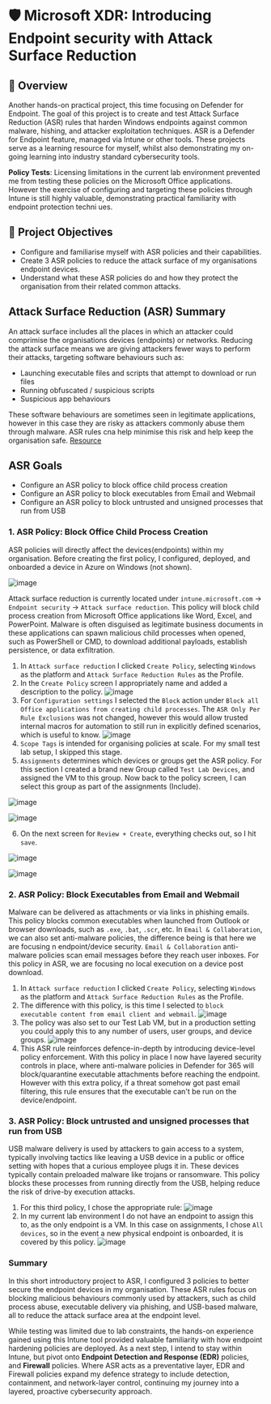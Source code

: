 # 🛡️ Microsoft XDR: Introducing Endpoint security with Attack Surface Reduction 

## 📘 Overview
Another hands-on practical project, this time focusing on Defender for Endpoint. The goal of this project is to create and test Attack Surface Reduction (ASR) rules that harden Windows endpoints against common malware, hishing, and attacker exploitation techniques. ASR is a Defender for Endpoint feature, managed via Intune or other tools. These projects serve as a learning resource for myself, whilst also demonstrating my on-going learning into industry standard cybersecurity tools. 

**Policy Tests**: Licensing limitations in the current lab environment prevented me from testing these policies on the Microsoft Office applications. However the exercise of configuring and targeting these policies through Intune is still highly valuable, demonstrating practical familiarity with endpoint protection techni  ues. 

## 🎯 Project Objectives
- Configure and familiarise myself with ASR policies and their capabilities.
- Create 3 ASR policies to reduce the attack surface of my organisations endpoint devices.
- Understand what these ASR policies do and how they protect the organisation from their related common attacks.

## Attack Surface Reduction (ASR) Summary
An attack surface includes all the places in which an attacker could comprimise the organisations devices (endpoints) or networks. Reducing the attack surface means we are giving attackers fewer ways to perform their attacks, targeting software behaviours such as:
- Launching executable files and scripts that attempt to download or run files
- Running obfuscated / suspicious scripts
- Suspicious app behaviours

These software behaviours are sometimes seen in legitimate applications, however in this case they are risky as attackers commonly abuse them through malware. ASR rules cna help minimise this risk and help keep the organisation safe. [Resource](https://learn.microsoft.com/en-us/defender-endpoint/attack-surface-reduction)

## ASR Goals
- Configure an ASR policy to block office child process creation
- Configure an ASR policy to block executables from Email and Webmail
- Configure an ASR policy to block untrusted and unsigned processes that run from USB

### 1. ASR Policy: Block Office Child Process Creation
ASR policies will directly affect the devices(endpoints) within my organisation. Before creating the first policy, I configured, deployed, and onboarded a device in Azure on Windows (not shown).

![image](https://github.com/user-attachments/assets/22d04581-01f1-4de1-b61e-d5fb7003ca99)

Attack surface reduction is currently located under `intune.microsoft.com` -> `Endpoint security` -> `Attack surface reduction`. This policy will block child process creation from Microsoft Office applications like Word, Excel, and PowerPoint. Malware is often disguised as legitimate business documents in these applications can spawn malicious child processes when opened, such as PowerShell or CMD, to download additional payloads, establish persistence, or data exfiltration. 

1. In `Attack surface reduction` I clicked `Create Policy`, selecting `Windows` as the platform and `Attack Surface Reduction Rules` as the Profile.
2. In the `Create Policy` screen I appropriately name and added a description to the policy.
![image](https://github.com/user-attachments/assets/6e0f0b6a-6329-497f-a53b-f49adc7fd364)
3. For `Configuration settings` I selected the `Block` action under `Block all Office applications from creating child processes`. The `ASR Only Per Rule Exclusions` was not changed, however this would allow trusted internal macros for automation to still run in explicitly defined scenarios, which is useful to know.
![image](https://github.com/user-attachments/assets/96e3def9-949d-4e34-bc9b-a3bc5ce4b202)
4. `Scope Tags` is intended for organising policies at scale. For my small test lab setup, I skipped this stage.
5. `Assignments` determines which devices or groups get the ASR policy. For this section I created a brand new Group called `Test Lab Devices`, and assigned the VM to this group. Now back to the policy screen, I can select this group as part of the assignments (Include).

![image](https://github.com/user-attachments/assets/c3c11735-3f4c-471b-a1c7-495b7dedcf19)

![image](https://github.com/user-attachments/assets/749367eb-388d-4e83-9f0c-9db6f7f42afa)

6. On the next screen for `Review + Create`, everything checks out, so I hit `save`.

![image](https://github.com/user-attachments/assets/bfd4e3f4-92d8-45d3-b0ad-620860198e80)

![image](https://github.com/user-attachments/assets/ef2dde41-7d38-4324-a057-6e80be79f2fd)

### 2. ASR Policy: Block Executables from Email and Webmail
Malware can be delivered as attachments or via links in phishing emails. This policy blocks common executables when launched from Outlook or browser downloads, such as `.exe`, `.bat`, `.scr`, etc. In `Email & Collaboration`, we can also set anti-malware policies, the difference being is that here we are focusing n endpoint/device security. `Email & Collaboration` anti-malware policies scan email messages before they reach user inboxes. For this policy in ASR, we are focusing no local execution on a device post download.

1. In `Attack surface reduction` I clicked `Create Policy`, selecting `Windows` as the platform and `Attack Surface Reduction Rules` as the Profile.
2. The difference with this policy, is this time I selected to `block executable content from email client and webmail`.
![image](https://github.com/user-attachments/assets/bc3ef9da-9298-40f2-9b73-c332c0ac94f1)
3. The policy was also set to our Test Lab VM, but in a production setting you could apply this to any number of users, user groups, and device groups.
![image](https://github.com/user-attachments/assets/ad3c6d63-1d2e-4455-8a5d-c88f86ff6ca6)
4. This ASR rule reinforces defence-in-depth by introducing device-level policy enforcement. With this policy in place I now have layered security controls in place, where anti-malware policies in Defender for 365 will block/quarantine executable attachments before reaching the endpoint. However with this extra policy, if a threat somehow got past email filtering, this rule ensures that the executable can't be run on the device/endpoint.

### 3. ASR Policy: Block untrusted and unsigned processes that run from USB
USB malware delivery is used by attackers to gain access to a system, typically involving tactics like leaving a USB device in a public or office setting with hopes that a curious employee plugs it in. These devices typically contain preloaded malware like trojans or ransomware. This policy blocks these processes from running directly from the USB, helping reduce the risk of drive-by execution attacks. 

1. For this third policy, I chose the appropriate rule:
![image](https://github.com/user-attachments/assets/9fb34491-0c5c-45cc-a32e-22aa4cc1f019)
2. In my current lab environment I do not have an endpoint to assign this to, as the only endpoint is a VM. In this case on assignments, I chose `All devices`, so in the event a new physical endpoint is onboarded, it is covered by this policy.
![image](https://github.com/user-attachments/assets/4926fc2e-55fa-4f91-8c9c-22d0444f56eb)

### Summary
In this short introductory project to ASR, I configured 3 policies to better secure the endpoint devices in my organisation. These ASR rules focus on blocking malicious behaviours commonly used by attackers, such as child process abuse, executable delivery via phishing, and USB-based malware, all to reduce the attack surface area at the endpoint level.

While testing was limited due to lab constraints, the hands-on experience gained using this Intune tool provided valuable familiarity with how endpoint hardening policies are deployed. As a next step, I intend to stay within Intune, but pivot onto **Endpoint Detection and Response (EDR)** policies, and **Firewall** policies. Where ASR acts as a preventative layer, EDR and Firewall policies expand my defence strategy to include detection, containment, and network-layer control, continuing my journey into a layered, proactive cybersecurity approach.














